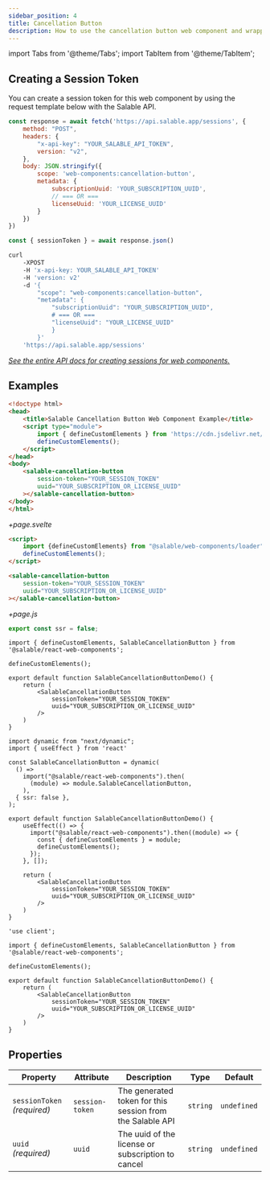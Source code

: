 ```yaml
---
sidebar_position: 4
title: Cancellation Button
description: How to use the cancellation button web component and wrappers
---
```


import Tabs from '@theme/Tabs';
import TabItem from '@theme/TabItem';

## Creating a Session Token

You can create a session token for this web component by using the request template below with the Salable API.
<Tabs>
<TabItem value="javascript" label="JavaScript">

```js
const response = await fetch('https://api.salable.app/sessions', {
    method: "POST",
    headers: {
        "x-api-key": "YOUR_SALABLE_API_TOKEN",
        version: "v2",
    },
    body: JSON.stringify({
        scope: 'web-components:cancellation-button',
        metadata: {
            subscriptionUuid: 'YOUR_SUBSCRIPTION_UUID',
            // === OR ===
            licenseUuid: 'YOUR_LICENSE_UUID'
        }
    })
})

const { sessionToken } = await response.json()
```

</TabItem>
<TabItem value="curl" label="cURL">

```bash
curl 
    -XPOST 
    -H 'x-api-key: YOUR_SALABLE_API_TOKEN' 
    -H 'version: v2' 
    -d '{ 
        "scope": "web-components:cancellation-button", 
        "metadata": {
            "subscriptionUuid": "YOUR_SUBSCRIPTION_UUID",
            # === OR ===
            "licenseUuid": "YOUR_LICENSE_UUID"
            } 
        }' 
    'https://api.salable.app/sessions'
```

</TabItem>
</Tabs>

_[See the entire API docs for creating sessions for web components.](https://docs.salable.app/api/v2#tag/Sessions/operation/createSession)_

## Examples

<Tabs>
<TabItem value="html" label="HTML/JavaScript">

```html
<!doctype html>
<head>
    <title>Salable Cancellation Button Web Component Example</title>
    <script type="module">
        import { defineCustomElements } from 'https://cdn.jsdelivr.net/npm/@salable/web-components@latest/loader/index.es2017.js';
        defineCustomElements();
    </script>
</head>
<body>
    <salable-cancellation-button
        session-token="YOUR_SESSION_TOKEN"
        uuid="YOUR_SUBSCRIPTION_OR_LICENSE_UUID"
    ></salable-cancellation-button>
</body>
</html>
```

</TabItem>
<TabItem value="svelte" label="Svelte">

*+page.svelte*
```html
<script>
    import {defineCustomElements} from "@salable/web-components/loader";
    defineCustomElements();
</script>

<salable-cancellation-button
    session-token="YOUR_SESSION_TOKEN"
    uuid="YOUR_SUBSCRIPTION_OR_LICENSE_UUID"
></salable-cancellation-button>
```

*+page.js*
```js
export const ssr = false;
```

</TabItem>
<TabItem value="react" label="React">

```tsx
import { defineCustomElements, SalableCancellationButton } from '@salable/react-web-components';

defineCustomElements();

export default function SalableCancellationButtonDemo() {
    return (
        <SalableCancellationButton
            sessionToken="YOUR_SESSION_TOKEN"
            uuid="YOUR_SUBSCRIPTION_OR_LICENSE_UUID"
        />
    )
}
```

</TabItem>
<TabItem value="nextjs-pages" label="Next.js Pages Router">

```tsx
import dynamic from "next/dynamic";
import { useEffect } from 'react'

const SalableCancellationButton = dynamic(
  () =>
    import("@salable/react-web-components").then(
      (module) => module.SalableCancellationButton,
    ),
  { ssr: false },
);

export default function SalableCancellationButtonDemo() {
    useEffect(() => {
      import("@salable/react-web-components").then((module) => {
        const { defineCustomElements } = module;
        defineCustomElements();
      });
    }, []);

    return (
        <SalableCancellationButton
            sessionToken="YOUR_SESSION_TOKEN"
            uuid="YOUR_SUBSCRIPTION_OR_LICENSE_UUID"
        />
    )
}
```

</TabItem>
<TabItem value="nextjs-app" label="Next.js App Router">

```tsx
'use client';

import { defineCustomElements, SalableCancellationButton } from '@salable/react-web-components';

defineCustomElements();

export default function SalableCancellationButtonDemo() {
    return (
        <SalableCancellationButton
            sessionToken="YOUR_SESSION_TOKEN"
            uuid="YOUR_SUBSCRIPTION_OR_LICENSE_UUID"
        />
    )
}
```

</TabItem>
</Tabs>

## Properties

| Property                    | Attribute       | Description                                               | Type     | Default     |
| --------------------------- | --------------- | --------------------------------------------------------- | -------- | ----------- |
| `sessionToken` _(required)_ | `session-token` | The generated token for this session from the Salable API | `string` | `undefined` |
| `uuid` _(required)_         | `uuid`          | The uuid of the license or subscription to cancel         | `string` | `undefined` |
